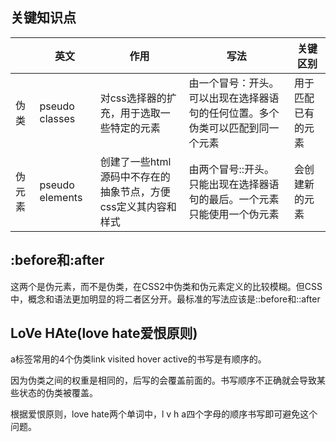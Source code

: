 ## 关键知识点

| |英文|作用|写法|关键区别|
|---|---|---|---|---|
|伪类|pseudo classes|对css选择器的扩充，用于选取一些特定的元素|由一个冒号：开头。可以出现在选择器语句的任何位置。多个伪类可以匹配到同一个元素|用于匹配已有的元素|
|伪元素|pseudo elements|创建了一些html源码中不存在的抽象节点，方便css定义其内容和样式|由两个冒号::开头。只能出现在选择器语句的最后。一个元素只能使用一个伪元素|会创建新的元素|
## :before和:after
这两个是伪元素，而不是伪类，在CSS2中伪类和伪元素定义的比较模糊。但CSS中，概念和语法更加明显的将二者区分开。最标准的写法应该是::before和::after

## LoVe HAte(love hate爱恨原则)
a标签常用的4个伪类link visited hover active的书写是有顺序的。

因为伪类之间的权重是相同的，后写的会覆盖前面的。书写顺序不正确就会导致某些状态的伪类被覆盖。

根据爱恨原则，love hate两个单词中，l v h a四个字母的顺序书写即可避免这个问题。